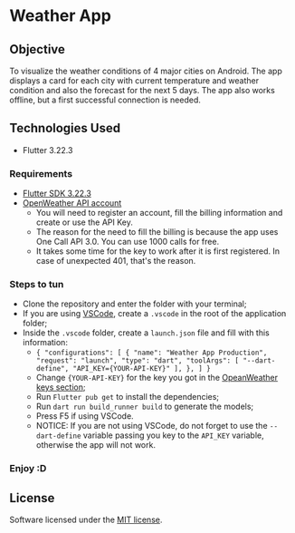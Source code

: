 # Weather App

## Objective

To visualize the weather conditions of 4 major cities on Android. The app displays a card for each city with current temperature and weather condition and also the forecast for the next 5 days.
The app also works offline, but a first successful connection is needed.

## Technologies Used

- Flutter 3.22.3

### Requirements

- [Flutter SDK 3.22.3](https://docs.flutter.dev/get-started/install)
- [OpenWeather API account](https://openweathermap.org/api)
  - You will need to register an account, fill the billing information and create or use the API Key.
  - The reason for the need to fill the billing is because the app uses One Call API 3.0. You can use 1000 calls for free.
  - It takes some time for the key to work after it is first registered. In case of unexpected 401, that's the reason.

### Steps to tun
- Clone the repository and enter the folder with your terminal;
- If you are using [VSCode](https://code.visualstudio.com/), create a `.vscode` in the root of the application folder;
- Inside the `.vscode` folder, create a `launch.json` file and fill with this information:
  - `{
   "configurations": [
        {
            "name": "Weather App Production",
            "request": "launch",
            "type": "dart",
            "toolArgs": [
                "--dart-define",
                "API_KEY={YOUR-API-KEY}"
            ],
        },
    ]
}`
  - Change `{YOUR-API-KEY}` for the key you got in the [OpeanWeather keys section](https://home.openweathermap.org/api_keys);
  - Run `Flutter pub get` to install the dependencies;
  - Run `dart run build_runner build` to generate the models;
  - Press F5 if using VSCode.
  - NOTICE: If you are not using VSCode, do not forget to use the `--dart-define` variable passing you key to the `API_KEY` variable, otherwise the app will not work.

### Enjoy :D

## License

Software licensed under the [MIT license](https://opensource.org/licenses/MIT).
